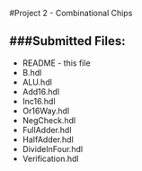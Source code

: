 #Project 2 - Combinational Chips


###Submitted Files:
------------------
<ul>
<li>README - this file</li>
<li>B.hdl</li>
<li>ALU.hdl</li>
<li>Add16.hdl</li>
<li>Inc16.hdl</li>
<li>Or16Way.hdl</li>
<li>NegCheck.hdl</li>
<li>FullAdder.hdl</li>
<li>HalfAdder.hdl</li>
<li>DivideInFour.hdl</li>
<li>Verification.hdl</li>
</ul>

